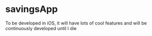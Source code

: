 # savingsApp

To be developed in iOS, it will have lots of cool features and will be continuously developed until I die
